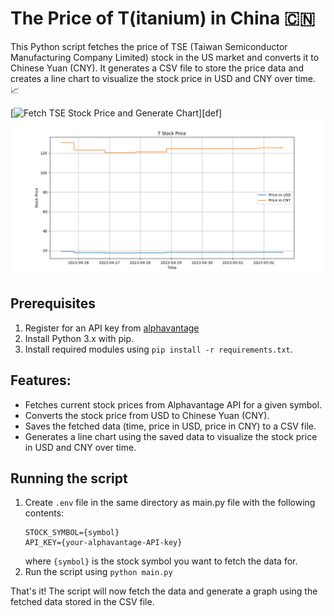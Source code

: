 # The Price of T(itanium) in China 🇨🇳 

This Python script fetches the price of TSE (Taiwan Semiconductor Manufacturing Company Limited) stock in the US market and converts it to Chinese Yuan (CNY). It generates a CSV file to store the price data and creates a line chart to visualize the stock price in USD and CNY over time. 📈  

[![Fetch TSE Stock Price and Generate Chart](https://github.com/jacobyoby/priceoftea/actions/workflows/main.yml/badge.svg?branch=master)][def]  
![TSE Stock Price Chart](https://github.com/jacobyoby/priceoftea/blob/master/data/stock_price_chart.png?raw=true)  

## Prerequisites
1. Register for an API key from [alphavantage](https://www.alphavantage.co/support/#api-key)
2. Install Python 3.x with pip.
3. Install required modules using `pip install -r requirements.txt`.

## Features:
- Fetches current stock prices from Alphavantage API for a given symbol.
- Converts the stock price from USD to Chinese Yuan (CNY).
- Saves the fetched data (time, price in USD, price in CNY) to a CSV file.
- Generates a line chart using the saved data to visualize the stock price in USD and CNY over time.

## Running the script

1. Create `.env` file in the same directory as main.py file with the following contents: 
	```
	STOCK_SYMBOL={symbol}
	API_KEY={your-alphavantage-API-key}
	``` 
	where `{symbol}` is the stock symbol you want to fetch the data for.
2. Run the script using `python main.py`

That's it! The script will now fetch the data and generate a graph using the fetched data stored in the CSV file.

